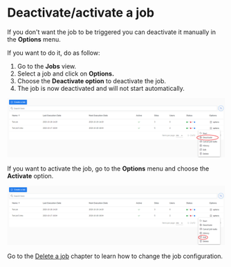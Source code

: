 # Deactivate/activate a job

If you don't want the job to be triggered you can deactivate it manually in the **Options** menu. 

If you want to do it, do as follow:

1. Go to the **Jobs** view.
2. Select a job and click on **Options.**
3. Choose the **Deactivate option** to deactivate the job.
4. The job is now deactivated and will not start automatically. 

![](../../../.gitbook/assets/kodo-cloud-administration-job02%20%282%29.png)

If you want to activate the job, go to the **Options** menu and choose the **Activate** option.   

![](../../../.gitbook/assets/kodo-cloud-administration-job02-edit.png)

Go to the [Delete a job]() chapter to learn how to change the job configuration.

